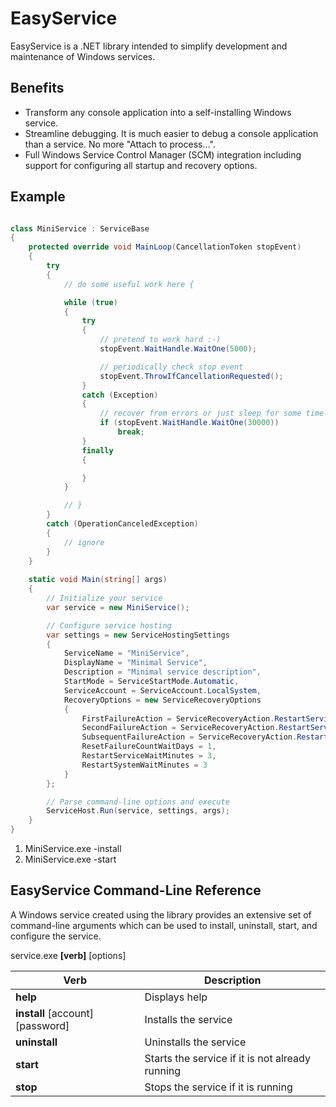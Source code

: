 EasyService
===========

EasyService is a .NET library intended to simplify development and maintenance of Windows services.

Benefits
--

- Transform any console application into a self-installing Windows service.
- Streamline debugging. It is much easier to debug a console application than a service. No more "Attach to process...".
- Full Windows Service Control Manager (SCM) integration including support for configuring all startup and recovery options.

Example
--

```c#

class MiniService : ServiceBase
{
    protected override void MainLoop(CancellationToken stopEvent)
    {
        try
        {
            // do some useful work here {

            while (true)
            {
                try
                {
                    // pretend to work hard :-)
                    stopEvent.WaitHandle.WaitOne(5000);

                    // periodically check stop event
                    stopEvent.ThrowIfCancellationRequested();
                }
                catch (Exception)
                {
                    // recover from errors or just sleep for some time
                    if (stopEvent.WaitHandle.WaitOne(30000))
                        break;
                }
                finally
                {

                }
            }

            // } 
        }
        catch (OperationCanceledException)
        {
            // ignore
        }
    }
	
    static void Main(string[] args)
    {
        // Initialize your service
        var service = new MiniService();

        // Configure service hosting
        var settings = new ServiceHostingSettings
        {
            ServiceName = "MiniService",
            DisplayName = "Minimal Service",
            Description = "Minimal service description",
            StartMode = ServiceStartMode.Automatic,
            ServiceAccount = ServiceAccount.LocalSystem,
            RecoveryOptions = new ServiceRecoveryOptions
            {
                FirstFailureAction = ServiceRecoveryAction.RestartService,
                SecondFailureAction = ServiceRecoveryAction.RestartService,
                SubsequentFailureAction = ServiceRecoveryAction.RestartComputer,
                ResetFailureCountWaitDays = 1,
                RestartServiceWaitMinutes = 3,
                RestartSystemWaitMinutes = 3
            }
        };

        // Parse command-line options and execute
        ServiceHost.Run(service, settings, args);
    }
}


```

1. MiniService.exe -install
2. MiniService.exe -start

EasyService Command-Line Reference
--

A Windows service created using the library provides an extensive set of command-line arguments which can be used to install, uninstall, start, and configure the service.

service.exe **[verb]** [options]

Verb|Description
---------------------------------|-----
**help**                         |Displays help
**install** [account] [password] |Installs the service
**uninstall**                    |Uninstalls the service
**start**                        |Starts the service if it is not already running
**stop**                         |Stops the service if it is running




